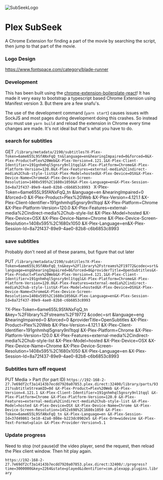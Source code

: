 ![SubSeekLogo](https://github.com/TravisL12/sub-seek/assets/2141322/7b503732-feed-43da-8d1b-ecca16c058ab)

# Plex SubSeek

A Chrome Extension for finding a part of the movie by searching the script, then jump to that part of the movie.

### Logo Design

https://www.fontspace.com/category/blade-runner

### Development

This has been built using the [chrome-extension-boilerplate-react](https://github.com/lxieyang/chrome-extension-boilerplate-react)! It has made it very easy to bootstrap a typescript based Chrome Extension using Manifest version 3. But there are a few snafu's.

The use of the development command (`yarn start`) causes issues with SockJS and most pages during development doing this crashes. So instead you must use `yarn build` and reload the extension in Chrome every time changes are made. It's not ideal but that's what you have to do.

### search for subtitles

GET
`/library/metadata/2190/subtitles?X-Plex-Token=6ame655L9SfANxFqQ_tn&language=en&hearingImpaired=0&forced=0&X-Plex-Product=Plex%20Web&X-Plex-Version=4.121.1&X-Plex-Client-Identifier=191gnhmhql5gnsry9nl1tqql&X-Plex-Platform=Chrome&X-Plex-Platform-Version=120.0&X-Plex-Features=external-media%2Cindirect-media%2Chub-style-list&X-Plex-Model=hosted&X-Plex-Device=OSX&X-Plex-Device-Name=Chrome&X-Plex-Device-Screen-Resolution=1408x595%2C1680x1050&X-Plex-Language=en&X-Plex-Session-Id=8a72f437-89e9-4ae0-82b8-c6b6853c8993
`
X-Plex-Token=6ame655L9SfANxFqQ_tn
&language=en
&hearingImpaired=0
&forced=0
&X-Plex-Product=Plex%20Web
&X-Plex-Version=4.121.1
&X-Plex-Client-Identifier=191gnhmhql5gnsry9nl1tqql
&X-Plex-Platform=Chrome
&X-Plex-Platform-Version=120.0
&X-Plex-Features=external-media%2Cindirect-media%2Chub-style-list
&X-Plex-Model=hosted
&X-Plex-Device=OSX
&X-Plex-Device-Name=Chrome
&X-Plex-Device-Screen-Resolution=1408x595%2C1680x1050
&X-Plex-Language=en&X-Plex-Session-Id=8a72f437-89e9-4ae0-82b8-c6b6853c8993

### save subtitles

Probably don't need all of these params, but figure that out later

PUT
`/library/metadata/2190/subtitles?X-Plex-Token=6ame655L9SfANxFqQ_tn&key=%2Flibrary%2Fstreams%2F19772&codec=srt&language=eng&hearingImpaired=0&forced=0&providerTitle=OpenSubtitles&X-Plex-Product=Plex%20Web&X-Plex-Version=4.121.1&X-Plex-Client-Identifier=191gnhmhql5gnsry9nl1tqql&X-Plex-Platform=Chrome&X-Plex-Platform-Version=120.0&X-Plex-Features=external-media%2Cindirect-media%2Chub-style-list&X-Plex-Model=hosted&X-Plex-Device=OSX&X-Plex-Device-Name=Chrome&X-Plex-Device-Screen-Resolution=1408x595%2C1680x1050&X-Plex-Language=en&X-Plex-Session-Id=8a72f437-89e9-4ae0-82b8-c6b6853c8993
`

?X-Plex-Token=6ame655L9SfANxFqQ_tn
&key=%2Flibrary%2Fstreams%2F19772
&codec=srt
&language=eng
&hearingImpaired=0
&forced=0
&providerTitle=OpenSubtitles
&X-Plex-Product=Plex%20Web
&X-Plex-Version=4.121.1
&X-Plex-Client-Identifier=191gnhmhql5gnsry9nl1tqql
&X-Plex-Platform=Chrome
&X-Plex-Platform-Version=120.0
&X-Plex-Features=external-media%2Cindirect-media%2Chub-style-list
&X-Plex-Model=hosted
&X-Plex-Device=OSX
&X-Plex-Device-Name=Chrome
&X-Plex-Device-Screen-Resolution=1408x595%2C1680x1050
&X-Plex-Language=en
&X-Plex-Session-Id=8a72f437-89e9-4ae0-82b8-c6b6853c8993

### Subtitles turn off request

PUT
Media > Part (for part ID)
`https://192-168-2-27.7e69df2cf3a14143b7ecdd7920a07853.plex.direct:32400/library/parts/9321?subtitleStreamID=0d
&X-Plex-Product=Plex%20Web
&X-Plex-Version=4.121.1
&X-Plex-Client-Identifier=191gnhmhql5gnsry9nl1tqql
&X-Plex-Platform=Chrome
&X-Plex-Platform-Version=120.0
&X-Plex-Features=external-media%2Cindirect-media%2Chub-style-list
&X-Plex-Model=hosted
&X-Plex-Device=OSX
&X-Plex-Device-Name=Chrome
&X-Plex-Device-Screen-Resolution=1452x698%2C1680x1050
&X-Plex-Token=6ame655L9SfANxFqQ_tn
&X-Plex-Language=en
&X-Plex-Session-Id=37d49861-5e18-42a8-808e-b223dc0902e5
&X-Plex-Drm=widevine
&X-Plex-Text-Format=plain
&X-Plex-Provider-Version=5.1`

### Update progress

Need to stop (not pause)d! the video player, send the request, then reload the Plex client window. Then hit play again.

`https://192-168-2-27.7e69df2cf3a14143b7ecdd7920a07853.plex.direct:32400/:/progress?time=3000000&key=2264&state=played&identifier=com.plexapp.plugins.library`
